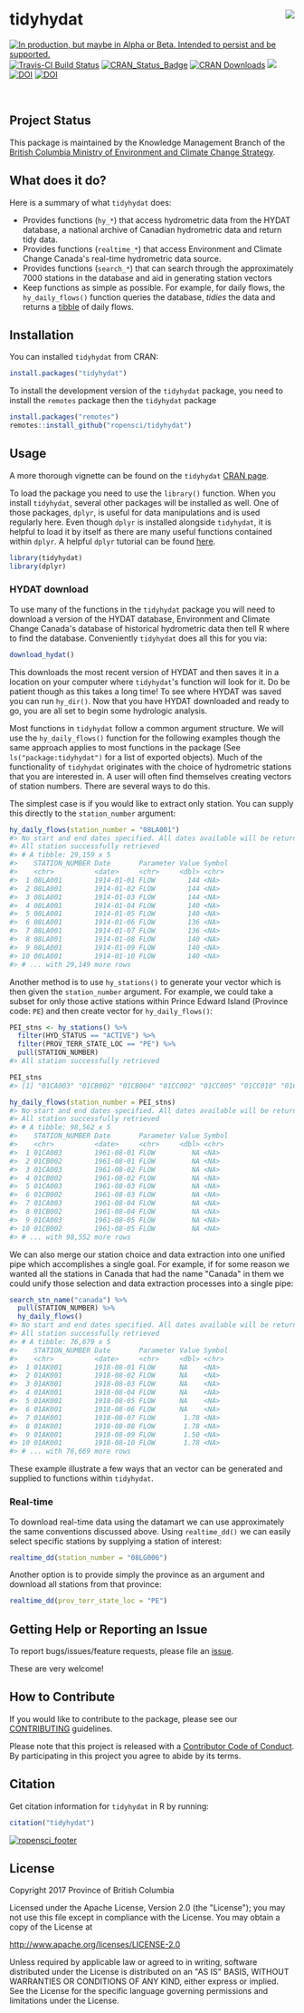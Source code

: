 
<!-- README.md is generated from README.Rmd. Please edit that file -->
tidyhydat <img src="tools/readme/tidyhydat.png" align="right" />
================================================================

<a id="devex-badge" rel="Delivery" href="https://github.com/BCDevExchange/assets/blob/master/README.md"><img alt="In production, but maybe in Alpha or Beta. Intended to persist and be supported." style="border-width:0" src="https://assets.bcdevexchange.org/images/badges/delivery.svg" title="In production, but maybe in Alpha or Beta. Intended to persist and be supported." /></a> [![Travis-CI Build Status](https://travis-ci.org/ropensci/tidyhydat.svg?branch=master)](https://travis-ci.org/ropensci/tidyhydat) [![CRAN\_Status\_Badge](http://www.r-pkg.org/badges/version/tidyhydat)](https://cran.r-project.org/package=tidyhydat) [![CRAN Downloads](http://cranlogs.r-pkg.org/badges/grand-total/tidyhydat)](https://CRAN.R-project.org/package=tidyhydat) [![](https://badges.ropensci.org/152_status.svg)](https://github.com/ropensci/onboarding/issues/152) [![DOI](http://joss.theoj.org/papers/10.21105/joss.00511/status.svg)](https://doi.org/10.21105/joss.00511) [![DOI](https://zenodo.org/badge/100978874.svg)](https://zenodo.org/badge/latestdoi/100978874)
</div>
 

Project Status
--------------

This package is maintained by the Knowledge Management Branch of the [British Columbia Ministry of Environment and Climate Change Strategy](https://www2.gov.bc.ca/gov/content/governments/organizational-structure/ministries-organizations/ministries/environment-climate-change).

What does it do?
----------------

Here is a summary of what `tidyhydat` does:

-   Provides functions (`hy_*`) that access hydrometric data from the HYDAT database, a national archive of Canadian hydrometric data and return tidy data.
-   Provides functions (`realtime_*`) that access Environment and Climate Change Canada's real-time hydrometric data source.
-   Provides functions (`search_*`) that can search through the approximately 7000 stations in the database and aid in generating station vectors
-   Keep functions as simple as possible. For example, for daily flows, the `hy_daily_flows()` function queries the database, *tidies* the data and returns a [tibble](http://tibble.tidyverse.org/) of daily flows.

Installation
------------

You can installed `tidyhydat` from CRAN:

``` r
install.packages("tidyhydat")
```

To install the development version of the `tidyhydat` package, you need to install the `remotes` package then the `tidyhydat` package

``` r
install.packages("remotes")
remotes::install_github("ropensci/tidyhydat")
```

Usage
-----

A more thorough vignette can be found on the `tidyhydat` [CRAN page](https://cran.r-project.org/web/packages/tidyhydat/vignettes/tidyhydat_an_introduction.html).

To load the package you need to use the `library()` function. When you install `tidyhydat`, several other packages will be installed as well. One of those packages, `dplyr`, is useful for data manipulations and is used regularly here. Even though `dplyr` is installed alongside `tidyhydat`, it is helpful to load it by itself as there are many useful functions contained within `dplyr`. A helpful `dplyr` tutorial can be found [here](https://cran.r-project.org/web/packages/dplyr/vignettes/dplyr.html).

``` r
library(tidyhydat)
library(dplyr)
```

### HYDAT download

To use many of the functions in the `tidyhydat` package you will need to download a version of the HYDAT database, Environment and Climate Change Canada's database of historical hydrometric data then tell R where to find the database. Conveniently `tidyhydat` does all this for you via:

``` r
download_hydat()
```

This downloads the most recent version of HYDAT and then saves it in a location on your computer where `tidyhydat`'s function will look for it. Do be patient though as this takes a long time! To see where HYDAT was saved you can run `hy_dir()`. Now that you have HYDAT downloaded and ready to go, you are all set to begin some hydrologic analysis.

Most functions in `tidyhydat` follow a common argument structure. We will use the `hy_daily_flows()` function for the following examples though the same approach applies to most functions in the package (See `ls("package:tidyhydat")` for a list of exported objects). Much of the functionality of `tidyhydat` originates with the choice of hydrometric stations that you are interested in. A user will often find themselves creating vectors of station numbers. There are several ways to do this.

The simplest case is if you would like to extract only station. You can supply this directly to the `station_number` argument:

``` r
hy_daily_flows(station_number = "08LA001")
#> No start and end dates specified. All dates available will be returned.
#> All station successfully retrieved
#> # A tibble: 29,159 x 5
#>    STATION_NUMBER Date       Parameter Value Symbol
#>    <chr>          <date>     <chr>     <dbl> <chr> 
#>  1 08LA001        1914-01-01 FLOW        144 <NA>  
#>  2 08LA001        1914-01-02 FLOW        144 <NA>  
#>  3 08LA001        1914-01-03 FLOW        144 <NA>  
#>  4 08LA001        1914-01-04 FLOW        140 <NA>  
#>  5 08LA001        1914-01-05 FLOW        140 <NA>  
#>  6 08LA001        1914-01-06 FLOW        136 <NA>  
#>  7 08LA001        1914-01-07 FLOW        136 <NA>  
#>  8 08LA001        1914-01-08 FLOW        140 <NA>  
#>  9 08LA001        1914-01-09 FLOW        140 <NA>  
#> 10 08LA001        1914-01-10 FLOW        140 <NA>  
#> # ... with 29,149 more rows
```

Another method is to use `hy_stations()` to generate your vector which is then given the `station_number` argument. For example, we could take a subset for only those active stations within Prince Edward Island (Province code: `PE`) and then create vector for `hy_daily_flows()`:

``` r
PEI_stns <- hy_stations() %>%
  filter(HYD_STATUS == "ACTIVE") %>%
  filter(PROV_TERR_STATE_LOC == "PE") %>%
  pull(STATION_NUMBER)
#> All station successfully retrieved

PEI_stns
#> [1] "01CA003" "01CB002" "01CB004" "01CC002" "01CC005" "01CC010" "01CD005"

hy_daily_flows(station_number = PEI_stns)
#> No start and end dates specified. All dates available will be returned.
#> All station successfully retrieved
#> # A tibble: 98,562 x 5
#>    STATION_NUMBER Date       Parameter Value Symbol
#>    <chr>          <date>     <chr>     <dbl> <chr> 
#>  1 01CA003        1961-08-01 FLOW         NA <NA>  
#>  2 01CB002        1961-08-01 FLOW         NA <NA>  
#>  3 01CA003        1961-08-02 FLOW         NA <NA>  
#>  4 01CB002        1961-08-02 FLOW         NA <NA>  
#>  5 01CA003        1961-08-03 FLOW         NA <NA>  
#>  6 01CB002        1961-08-03 FLOW         NA <NA>  
#>  7 01CA003        1961-08-04 FLOW         NA <NA>  
#>  8 01CB002        1961-08-04 FLOW         NA <NA>  
#>  9 01CA003        1961-08-05 FLOW         NA <NA>  
#> 10 01CB002        1961-08-05 FLOW         NA <NA>  
#> # ... with 98,552 more rows
```

We can also merge our station choice and data extraction into one unified pipe which accomplishes a single goal. For example, if for some reason we wanted all the stations in Canada that had the name "Canada" in them we could unify those selection and data extraction processes into a single pipe:

``` r
search_stn_name("canada") %>%
  pull(STATION_NUMBER) %>%
  hy_daily_flows()
#> No start and end dates specified. All dates available will be returned.
#> All station successfully retrieved
#> # A tibble: 76,679 x 5
#>    STATION_NUMBER Date       Parameter Value Symbol
#>    <chr>          <date>     <chr>     <dbl> <chr> 
#>  1 01AK001        1918-08-01 FLOW      NA    <NA>  
#>  2 01AK001        1918-08-02 FLOW      NA    <NA>  
#>  3 01AK001        1918-08-03 FLOW      NA    <NA>  
#>  4 01AK001        1918-08-04 FLOW      NA    <NA>  
#>  5 01AK001        1918-08-05 FLOW      NA    <NA>  
#>  6 01AK001        1918-08-06 FLOW      NA    <NA>  
#>  7 01AK001        1918-08-07 FLOW       1.78 <NA>  
#>  8 01AK001        1918-08-08 FLOW       1.78 <NA>  
#>  9 01AK001        1918-08-09 FLOW       1.50 <NA>  
#> 10 01AK001        1918-08-10 FLOW       1.78 <NA>  
#> # ... with 76,669 more rows
```

These example illustrate a few ways that an vector can be generated and supplied to functions within `tidyhydat`.

### Real-time

To download real-time data using the datamart we can use approximately the same conventions discussed above. Using `realtime_dd()` we can easily select specific stations by supplying a station of interest:

``` r
realtime_dd(station_number = "08LG006")
```

Another option is to provide simply the province as an argument and download all stations from that province:

``` r
realtime_dd(prov_terr_state_loc = "PE")
```

Getting Help or Reporting an Issue
----------------------------------

To report bugs/issues/feature requests, please file an [issue](https://github.com/ropensci/tidyhydat/issues/).

These are very welcome!

How to Contribute
-----------------

If you would like to contribute to the package, please see our [CONTRIBUTING](CONTRIBUTING.md) guidelines.

Please note that this project is released with a [Contributor Code of Conduct](CODE_OF_CONDUCT.md). By participating in this project you agree to abide by its terms.

Citation
--------

Get citation information for `tidyhydat` in R by running:

``` r
citation("tidyhydat")
```

[![ropensci\_footer](tools/readme/ropensci_footer.png)](https://ropensci.org)

License
-------

Copyright 2017 Province of British Columbia

Licensed under the Apache License, Version 2.0 (the "License"); you may not use this file except in compliance with the License. You may obtain a copy of the License at

<http://www.apache.org/licenses/LICENSE-2.0>

Unless required by applicable law or agreed to in writing, software distributed under the License is distributed on an "AS IS" BASIS, WITHOUT WARRANTIES OR CONDITIONS OF ANY KIND, either express or implied. See the License for the specific language governing permissions and limitations under the License.
